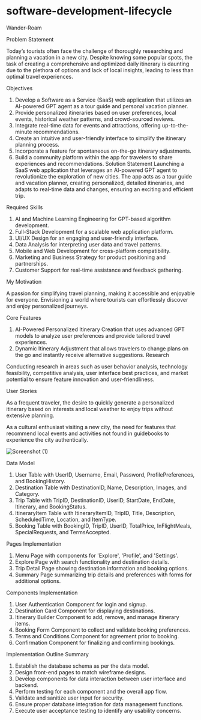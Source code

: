 # software-development-lifecycle

Wander-Roam 

Problem Statement

Today’s tourists often face the challenge of thoroughly researching and planning a vacation in a new city. Despite knowing some popular spots, the task of creating a comprehensive and optimized daily itinerary is daunting due to the plethora of options and lack of local insights, leading to less than optimal travel experiences.

 Objectives

1. Develop a Software as a Service (SaaS) web application that utilizes an AI-powered GPT agent as a tour guide and personal vacation planner.
2. Provide personalized itineraries based on user preferences, local events, historical weather patterns, and crowd-sourced reviews.
3. Integrate real-time data for events and attractions, offering up-to-the-minute recommendations.
4. Create an intuitive and user-friendly interface to simplify the itinerary planning process.
5. Incorporate a feature for spontaneous on-the-go itinerary adjustments.
6. Build a community platform within the app for travelers to share experiences and recommendations.
 Solution Statement
Launching a SaaS web application that leverages an AI-powered GPT agent to revolutionize the exploration of new cities. The app acts as a tour guide and vacation planner, creating personalized, detailed itineraries, and adapts to real-time data and changes, ensuring an exciting and efficient trip.

 Required Skills

1. AI and Machine Learning Engineering for GPT-based algorithm development.
2. Full-Stack Development for a scalable web application platform.
3. UI/UX Design for an engaging and user-friendly interface.
4. Data Analysis for interpreting user data and travel patterns.
5. Mobile and Web Development for cross-platform compatibility.
6. Marketing and Business Strategy for product positioning and partnerships.
7. Customer Support for real-time assistance and feedback gathering.

 My Motivation

A passion for simplifying travel planning, making it accessible and enjoyable for everyone. Envisioning a world where tourists can effortlessly discover and enjoy personalized journeys.

 Core Features

1. AI-Powered Personalized Itinerary Creation that uses advanced GPT models to analyze user preferences and provide tailored travel experiences.
2. Dynamic Itinerary Adjustment that allows travelers to change plans on the go and instantly receive alternative suggestions.
Research

Conducting research in areas such as user behavior analysis, technology feasibility, competitive analysis, user interface best practices, and market potential to ensure feature innovation and user-friendliness.

User Stories

As a frequent traveler, the desire to quickly generate a personalized itinerary based on interests and local weather to enjoy trips without extensive planning.

As a cultural enthusiast visiting a new city, the need for features that recommend local events and activities not found in guidebooks to experience the city authentically.


![Screenshot (1)](https://github.com/car25ram55/WanderRoam-software-development-lifecycle-/assets/78864480/35de4af4-6a2a-466b-a587-d9d3b201e75c)

Data Model

1. User Table with UserID, Username, Email, Password, ProfilePreferences, and BookingHistory.
2. Destination Table with DestinationID, Name, Description, Images, and Category.
3. Trip Table with TripID, DestinationID, UserID, StartDate, EndDate, Itinerary, and BookingStatus.
4. ItineraryItem Table with ItineraryItemID, TripID, Title, Description, ScheduledTime, Location, and ItemType.
5. Booking Table with BookingID, TripID, UserID, TotalPrice, InFlightMeals, SpecialRequests, and TermsAccepted.

Pages Implementation

1. Menu Page with components for 'Explore', 'Profile', and 'Settings'.
2. Explore Page with search functionality and destination details.
3. Trip Detail Page showing destination information and booking options.
4. Summary Page summarizing trip details and preferences with forms for additional options.

 Components Implementation

1. User Authentication Component for login and signup.
2. Destination Card Component for displaying destinations.
3. Itinerary Builder Component to add, remove, and manage itinerary items.
4. Booking Form Component to collect and validate booking preferences.
5. Terms and Conditions Component for agreement prior to booking.
6. Confirmation Component for finalizing and confirming bookings.

 Implementation Outline Summary

1. Establish the database schema as per the data model.
2. Design front-end pages to match wireframe designs.
3. Develop components for data interaction between user interface and backend.
4. Perform testing for each component and the overall app flow.
5. Validate and sanitize user input for security.
6. Ensure proper database integration for data management functions.
7. Execute user acceptance testing to identify any usability concerns.



